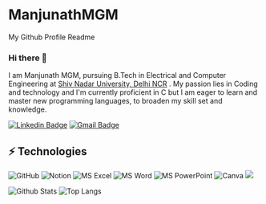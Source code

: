 # ManjunathMGM
My Github Profile Readme
### Hi there 👋

I am Manjunath MGM, pursuing B.Tech in Electrical and Computer Engineering at [Shiv Nadar University, Delhi NCR](https://snu.edu.in/home) . My passion lies in Coding and technology and I'm currently proficient in C but I am eager to learn and master new programming languages, to broaden my skill set and knowledge.

[![Linkedin Badge](https://img.shields.io/badge/-Manjunath_MGM-blue?style=flat-square&logo=Linkedin&logoColor=white&link=https://www.linkedin.com/in/manjunathmgm/)](https://www.linkedin.com/in/manjunathmgm/)
[![Gmail Badge](https://img.shields.io/badge/-mm153@snu.edu.in-c14438?style=flat-square&logo=Gmail&logoColor=white&link=mailto:mm153@snu.edu.in)](mailto:mm153@snu.edu.in)


## ⚡ Technologies

![GitHub](https://img.shields.io/badge/GitHub-181717.svg?style=for-the-badge&logo=GitHub&logoColor=white)
![Notion](https://img.shields.io/badge/Notion-000000.svg?style=for-the-badge&logo=Notion&logoColor=white)
![MS Excel](https://img.shields.io/badge/Microsoft%20Excel-217346.svg?style=for-the-badge&logo=Microsoft-Excel&logoColor=white)
![MS Word](https://img.shields.io/badge/Microsoft%20Word-2B579A.svg?style=for-the-badge&logo=Microsoft-Word&logoColor=white)
![MS PowerPoint](https://img.shields.io/badge/Microsoft%20PowerPoint-B7472A.svg?style=for-the-badge&logo=Microsoft-PowerPoint&logoColor=white)
![Canva](https://img.shields.io/badge/Canva-00C4CC.svg?style=for-the-badge&logo=Canva&logoColor=white)
![](https://img.shields.io/badge/C-A8B9CC.svg?style=for-the-badge&logo=C&logoColor=black)

![Github Stats](https://github-readme-stats.vercel.app/api?username=manjunathmgm&count_private=true&show_icons=true&include_all_commits=true)
![Top Langs](https://github-readme-stats.vercel.app/api/top-langs/?username=manjunathmgm&hide=TeX&layout=compact)
